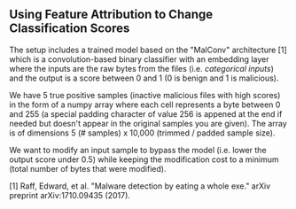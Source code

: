 ## Using Feature Attribution to Change Classification Scores

The setup includes a trained model based on the "MalConv" architecture [1] which is a convolution-based binary classifier with an embedding layer where the inputs are the raw bytes from the files (i.e. *categorical inputs*) and the output is a score between 0 and 1 (0 is benign and 1 is malicious).

We have 5 true positive samples (inactive malicious files with high scores) in the form of a numpy array where each cell represents a byte between 0 and 255 (a special padding character of value 256 is appened at the end if needed but doesn't appear in the original samples you are given). The array is of dimensions 5 (# samples) x 10,000 (trimmed / padded sample size).

We want to modify an input sample to bypass the model (i.e. lower the output score under 0.5) while keeping the modification cost to a minimum (total number of bytes that were modified).

[1] Raff, Edward, et al. "Malware detection by eating a whole exe." arXiv preprint arXiv:1710.09435 (2017).
